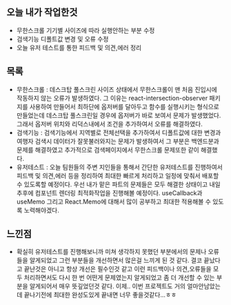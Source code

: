## 오늘 내가 작업한것
- 무한스크롤 기기별 사이즈에 따라 실행안하는 부분 수정
- 검색기능 디폴트값 변경 및 오류 수정
- 오늘 유저 테스트를 통한 피드백 및 의견,에러 정리

## 목록
- 무한스크롤 : 데스크탑 풀스크린 사이즈 상태에서 무한스크롤이 맨 처음 진입시에 작동하지 않는 오류가 발생하였다. 그 이유는 react-intersection-observer 패키지를 사용하여 만들어서 최하단에 옵저버를 달아두고 함수를 실행시키는 형식으로 만들었는데 데스크탑 풀스크린일 경우에 옵저버가 바로 보여서 문제가 발생했었다. 그래서 옵저버 위치와 리덕스내에서 조건을 추가하여서 오류를 해결하였다.
- 검색기능 : 검색기능에서 지역별로 전체선택을 추가하여서 디폴트값에 대한 변경과 여행자 검색시 데이터가 잘못불러와지는 문제가 발생하여서 그 부분은 백엔드분과 문제를 해결하였고 추가적으로 검색페이지에서 무한스크롤 문제또한 같이 해결했다.
- 유저테스트 : 오늘 팀원들의 주변 지인들을 통해서 간단한 유저테스트를 진행하여서 피드백 및 의견,에러 등을 정리하여 최대한 빠르게 처리하고 일정에 맞춰서 배포할 수 있도록할 예정이다. 우선 내가 맡은 파트의 문제들은 모두 해결한 상태이고 내일 추후에 컴포넌트 렌더링 최적화작업을 진행해볼 예정이다. useCallback과 useMemo 그리고 React.Memo에 대해서 많이 공부하고 최대한 적용해볼 수 있도록 노력해야겠다.

## 느낀점
- 확실히 유저테스트를 진행해보니까 미쳐 생각하지 못했던 부분에서의 문제나 오류들을 알게되었고 그런 부분들을 개선하면서 많은걸 느끼게 된 것 같다. 결코 끝났다고 끝난것은 아니고 항상 개선은 필수인것 같고 이런 피드백이나 의견,오류들을 모두 처리하면서도 다시 한 번 어떤게 문제였는지 알게되었고 좀 더 개선할 수 있는 부분을 알게되어서 매우 뜻깊었던것 같다. 이제.. 이번 프로젝트도 거의 얼마안남았는데 끝나기전에 최대한 완성도있게 끝내면 너무 좋을것같다...ㅎㅎ
